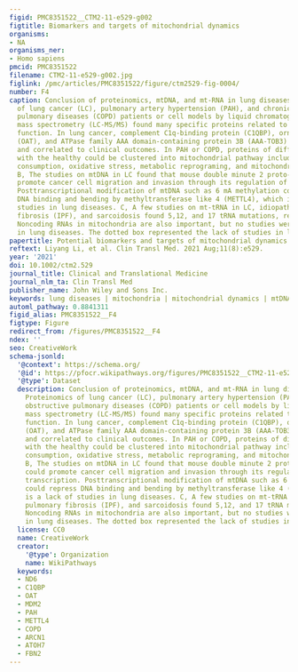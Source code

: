 ```yaml
---
figid: PMC8351522__CTM2-11-e529-g002
figtitle: Biomarkers and targets of mitochondrial dynamics
organisms:
- NA
organisms_ner:
- Homo sapiens
pmcid: PMC8351522
filename: CTM2-11-e529-g002.jpg
figlink: /pmc/articles/PMC8351522/figure/ctm2529-fig-0004/
number: F4
caption: Conclusion of proteinomics, mtDNA, and mt‐RNA in lung diseases. A, Proteinomics
  of lung cancer (LC), pulmonary artery hypertension (PAH), and chronic obstructive
  pulmonary diseases (COPD) patients or cell models by liquid chromatography–tandem
  mass spectrometry (LC‐MS/MS) found many specific proteins related to mitochondrial
  function. In lung cancer, complement C1q‐binding protein (C1QBP), ornithine aminotransferase
  (OAT), and ATPase family AAA domain‐containing protein 3B (AAA‐TOB3) were upregulated
  and correlated to clinical outcomes. In PAH or COPD, proteins of different expression
  with the healthy could be clustered into mitochondrial pathway including oxygen
  consumption, oxidative stress, metabolic reprograming, and mitochondrial dynamics.
  B, The studies on mtDNA in LC found that mouse double minute 2 proto‐oncogene could
  promote cancer cell migration and invasion through its regulation of mtDNA transcription.
  Posttranscriptional modification of mtDNA such as 6 mA methylation could repress
  DNA binding and bending by methyltransferase like 4 (METTL4), which is a lack of
  studies in lung diseases. C, A few studies on mt‐tRNA in LC, idiopathic pulmonary
  fibrosis (IPF), and sarcoidosis found 5,12, and 17 tRNA mutations, respectively.
  Noncoding RNAs in mitochondria are also important, but no studies were conducted
  in lung diseases. The dotted box represented the lack of studies in lung diseases
papertitle: Potential biomarkers and targets of mitochondrial dynamics.
reftext: Liyang Li, et al. Clin Transl Med. 2021 Aug;11(8):e529.
year: '2021'
doi: 10.1002/ctm2.529
journal_title: Clinical and Translational Medicine
journal_nlm_ta: Clin Transl Med
publisher_name: John Wiley and Sons Inc.
keywords: lung diseases | mitochondria | mitochondrial dynamics | mtDNA
automl_pathway: 0.8841311
figid_alias: PMC8351522__F4
figtype: Figure
redirect_from: /figures/PMC8351522__F4
ndex: ''
seo: CreativeWork
schema-jsonld:
  '@context': https://schema.org/
  '@id': https://pfocr.wikipathways.org/figures/PMC8351522__CTM2-11-e529-g002.html
  '@type': Dataset
  description: Conclusion of proteinomics, mtDNA, and mt‐RNA in lung diseases. A,
    Proteinomics of lung cancer (LC), pulmonary artery hypertension (PAH), and chronic
    obstructive pulmonary diseases (COPD) patients or cell models by liquid chromatography–tandem
    mass spectrometry (LC‐MS/MS) found many specific proteins related to mitochondrial
    function. In lung cancer, complement C1q‐binding protein (C1QBP), ornithine aminotransferase
    (OAT), and ATPase family AAA domain‐containing protein 3B (AAA‐TOB3) were upregulated
    and correlated to clinical outcomes. In PAH or COPD, proteins of different expression
    with the healthy could be clustered into mitochondrial pathway including oxygen
    consumption, oxidative stress, metabolic reprograming, and mitochondrial dynamics.
    B, The studies on mtDNA in LC found that mouse double minute 2 proto‐oncogene
    could promote cancer cell migration and invasion through its regulation of mtDNA
    transcription. Posttranscriptional modification of mtDNA such as 6 mA methylation
    could repress DNA binding and bending by methyltransferase like 4 (METTL4), which
    is a lack of studies in lung diseases. C, A few studies on mt‐tRNA in LC, idiopathic
    pulmonary fibrosis (IPF), and sarcoidosis found 5,12, and 17 tRNA mutations, respectively.
    Noncoding RNAs in mitochondria are also important, but no studies were conducted
    in lung diseases. The dotted box represented the lack of studies in lung diseases
  license: CC0
  name: CreativeWork
  creator:
    '@type': Organization
    name: WikiPathways
  keywords:
  - ND6
  - C1QBP
  - OAT
  - MDM2
  - PAH
  - METTL4
  - COPD
  - ARCN1
  - ATOH7
  - FBN2
---
```


